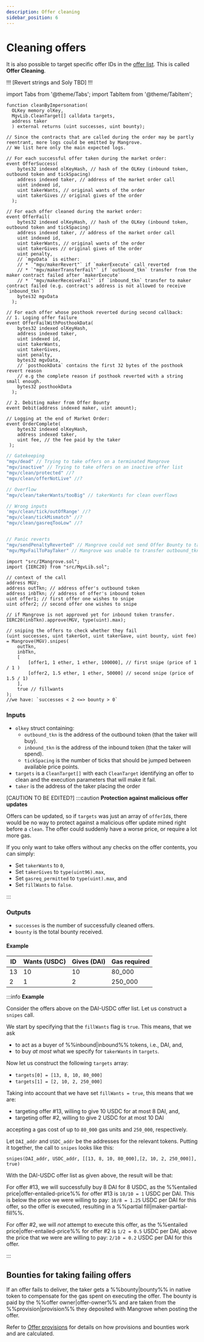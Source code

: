 ```yaml
---
description: Offer cleaning
sidebar_position: 6
---
```


# Cleaning offers

It is also possible to target specific offer IDs in the [offer list](./offer-list.md). This is called **Offer Cleaning**.


!!! [Revert strings and Soly TBD] !!!

import Tabs from '@theme/Tabs';
import TabItem from '@theme/TabItem';

<Tabs>
  <TabItem value="signature" label="Signature" default>

```solidity
function cleanByImpersonation(
  OLKey memory olKey, 
  MgvLib.CleanTarget[] calldata targets, 
  address taker
  ) external returns (uint successes, uint bounty);
```

</TabItem>
  <TabItem value="events" label="Events">

```solidity
// Since the contracts that are called during the order may be partly reentrant, more logs could be emitted by Mangrove.
// We list here only the main expected logs.

// For each successful offer taken during the market order:
event OfferSuccess(
    bytes32 indexed olKeyHash, // hash of the OLKey (inbound token, outbound token and tickSpacing)
    address indexed taker, // address of the market order call
    uint indexed id,
    uint takerWants, // original wants of the order
    uint takerGives // original gives of the order
  );
  
// For each offer cleaned during the market order:
event OfferFail(
    bytes32 indexed olKeyHash, // hash of the OLKey (inbound token, outbound token and tickSpacing)
    address indexed taker, // address of the market order call
    uint indexed id,
    uint takerWants, // original wants of the order
    uint takerGives // original gives of the order
    uint penalty,
    // `mgvData` is either:
    // * `"mgv/makerRevert"` if `makerExecute` call reverted
    // * `"mgv/makerTransferFail"` if `outbound_tkn` transfer from the maker contract failed after `makerExecute`
    // * `"mgv/makerReceiveFail"` if `inbound_tkn` transfer to maker contract failed (e.g. contract's address is not allowed to receive `inbound_tkn`) 
    bytes32 mgvData
  );
  
// For each offer whose posthook reverted during second callback:
// 1. Loging offer failure
event OfferFailWithPosthookData(
    bytes32 indexed olKeyHash,
    address indexed taker,
    uint indexed id,
    uint takerWants,
    uint takerGives,
    uint penalty,
    bytes32 mgvData,
    // `posthookData` contains the first 32 bytes of the posthook revert reason
    // e.g the complete reason if posthook reverted with a string small enough.
    bytes32 posthookData
  );
  
// 2. Debiting maker from Offer Bounty
event Debit(address indexed maker, uint amount);

// Logging at the end of Market Order:
event OrderComplete(
    bytes32 indexed olKeyHash,
    address indexed taker,
    uint fee, // the fee paid by the taker
 );
```

</TabItem>
<TabItem value="revert" label="Revert strings">

```javascript
// Gatekeeping
"mgv/dead" // Trying to take offers on a terminated Mangrove
"mgv/inactive" // Trying to take offers on an inactive offer list
"mgv/clean/protected" //?
"mgv/clean/offerNotLive" //?

// Overflow
"mgv/clean/takerWants/tooBig" // takerWants for clean overflows

// Wrong inputs
'mgv/clean/tick/outOfRange' //?
"mgv/clean/tickMismatch" //?
"mgv/clean/gasreqTooLow" //?


// Panic reverts
"mgv/sendPenaltyReverted" // Mangrove could not send Offer Bounty to taker
"mgv/MgvFailToPayTaker" // Mangrove was unable to transfer outbound_tkn to taker (Taker blacklisted?)
```

</TabItem>

<TabItem value="solidity" label="Solidity">

```solidity
import "src/IMangrove.sol";
import {IERC20} from "src/MgvLib.sol";

// context of the call
address MGV;
address outTkn; // address offer's outbound token
address inbTkn; // address of offer's inbound token
uint offer1; // first offer one wishes to snipe
uint offer2; // second offer one wishes to snipe

// if Mangrove is not approved yet for inbound token transfer.
IERC20(inbTkn).approve(MGV, type(uint).max);

// sniping the offers to check whether they fail
(uint successes, uint takerGot, uint takerGave, uint bounty, uint fee) = Mangrove(MGV).snipes(
    outTkn,
    inbTkn,
    [
        [offer1, 1 ether, 1 ether, 100000], // first snipe (price of 1 / 1 )
        [offer2, 1.5 ether, 1 ether, 50000] // second snipe (price of 1.5 / 1)
    ],
    true // fillwants
);
//we have: `successes < 2 <=> bounty > 0`
```

</TabItem>

<!-- ethers.js removed for now
<TabItem value="ethersjs" label="ethers.js">

```javascript
// context
<strong>// outTkn: address of outbound token ERC20
</strong>// inbTkn: address of inbound token ERC20
// ERC20_abi: ERC20 abi
// MGV_address: address of Mangrove
// MGV_abi: Mangrove contract's abi
// signer: transaction signer 

// loading ether.js contracts
const Mangrove = new ethers.Contract(
    MGV_address, 
    MGV_abi, 
    ethers.provider
    );

const InboundTkn = new ethers.Contract(
    inbTkn, 
    ERC20_abi, 
    ethers.provider
    );
    
const OutboundTkn = new ethers.Contract(
    outTkn, 
    ERC20_abi, 
    ethers.provider
    );
    
// if Mangrove is not approved yet for inbound token transfer.
await InboundTkn.connect(signer).approve(MGV_address, ethers.constant.MaxUint256);

// preparing snipes data
const outDecimals = await OutboundTkn.decimals();
const inbDecimals = await InboundTkn.decimals();

const snipe1 = [ // first snipe spec
         offer1, //offer id
         ethers.parseUnits("1.5",outDecimals), //takerWants from offer1
         ethers.parseUnits("2.0",inbDecimals), //takerGives to offer1
         100000 // 100,000 gas units to execute
     ];
const snipe2 = [ // second snipe spec
         offer2, //offer id
         ethers.parseUnits("1.5",outDecimals), //takerWants from offer1
         ethers.parseUnits("2.2",inbDecimals), //takerGives to offer1
         50000
     ];
     
// triggering snipes
await Mangrove.connect(signer).snipes(
    outTkn,
    inbTkn,
    [snipe1, snipe2],
    true // fillwants
    );
```

  </TabItem> -->
</Tabs>


### Inputs

* `olkey` struct containing:
  * `outbound_tkn` is the address of the outbound token (that the taker will buy).
  * `inbound_tkn` is the address of the inbound token (that the taker will spend).
  * `tickSpacing` is the number of ticks that should be jumped between available price points.
* `targets` is a `CleanTarget[]` with each `CleanTarget` identifying an offer to clean and the execution parameters that will make it fail.
* `taker` is the address of the taker placing the order

[CAUTION TO BE EDITED?]
:::caution **Protection against malicious offer updates**

Offers can be updated, so if `targets` was just an array of `offerId`s, there would be no way to protect against a malicious offer update mined right before a `clean`. The offer could suddenly have a worse price, or require a lot more gas.

If you only want to take offers without any checks on the offer contents, you can simply:

* Set `takerWants` to `0`,
* Set `takerGives` to `type(uint96).max`,
* Set `gasreq_permitted` to `type(uint).max`, and
* Set `fillWants` to `false`.

:::

### Outputs

* `successes` is the number of successfully cleaned offers.
* `bounty` is the total bounty received.

#### Example

| ID | Wants (USDC) | Gives (DAI) | Gas required |
| -- | ----- | ----- | ------------ |
| 13 | 10    | 10    | 80\_000      |
| 2  | 1     | 2     | 250\_000     |

:::info **Example**

Consider the offers above on the DAI-USDC offer list. Let us construct a `snipes` call. 

We start by specifying that the `fillWants` flag is `true`. This means, that we ask

* to act as a buyer of %%inbound|inbound%% tokens, i.e., DAI, and, 
* to buy *at most* what we specify for `takerWants` in `targets`.

Now let us construct the following `targets` array:

* `targets[0] = [13, 8, 10, 80_000]`
* `targets[1] = [2, 10, 2, 250_000]`

Taking into account that we have set `fillWants = true`, this means that we are:

* targeting offer #13, willing to give 10 USDC for at most 8 DAI, and,
* targeting offer #2, willing to give 2 USDC for at most 10 DAI

accepting a gas cost of up to `80_000` gas units and `250_000`, respectively.

Let `DAI_addr` and `USDC_addr` be the addresses for the relevant tokens. Putting it together, the call to `snipes` looks like this:

    snipes(DAI_addr, USDC_addr, [[13, 8, 10, 80_000],[2, 10, 2, 250_000]], true)

With the DAI-USDC offer list as given above, the result will be that:

For offer #13, we will successfully buy 8 DAI for 8 USDC, as the %%entailed price|offer-entailed-price%% for offer #13 is `10/10 = 1` USDC per DAI. This is below the price we were willing to pay: `10/8 = 1.25` USDC per DAI for this offer, so the offer is executed, resulting in a %%partial fill|maker-partial-fill%%.

For offer #2, we will *not* attempt to execute this offer, as the %%entailed price|offer-entailed-price%% for offer #2 is `1/2 = 0.5` USDC per DAI, above the price that we were are willing to pay: `2/10 = 0.2` USDC per DAI for this offer.

:::


## Bounties for taking failing offers
If an offer fails to deliver, the taker gets a %%bounty|bounty%% in native token to compensate for the gas spent on executing the offer. The bounty is paid by the %%offer owner|offer-owner%% and are taken from the %%provision|provision%% they deposited with Mangrove when posting the offer. 

Refer to [Offer provisions](./reactive-offer/offer-provision.md) for details on how provisions and bounties work and are calculated.
